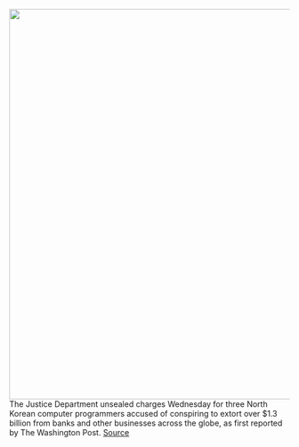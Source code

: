<img src='https://cdn.vox-cdn.com/thumbor/_XLkmrUDIsbgi67Las-VqdJGq60=/0x0:4000x2666/1200x800/filters:focal(1680x1013:2320x1653)/cdn.vox-cdn.com/uploads/chorus_image/image/68831180/1229946499.0.jpg' width='700px' /><br/>
The Justice Department unsealed charges Wednesday for three North Korean computer programmers accused of conspiring to extort over $1.3 billion from banks and other businesses across the globe, as first reported by The Washington Post.
<a href='https://www.theverge.com/2021/2/17/22287578/doj-fbi-north-korea-hack-wannacry-sony-pictures-the-interview'> Source <a/>